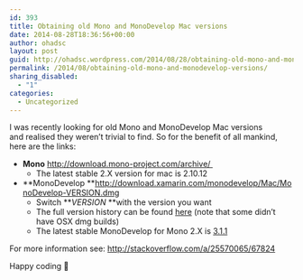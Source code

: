 ```yaml
---
id: 393
title: Obtaining old Mono and MonoDevelop Mac versions
date: 2014-08-28T18:36:56+00:00
author: ohadsc
layout: post
guid: http://ohadsc.wordpress.com/2014/08/28/obtaining-old-mono-and-monodevelop-versions/
permalink: /2014/08/obtaining-old-mono-and-monodevelop-versions/
sharing_disabled:
  - "1"
categories:
  - Uncategorized
---
```

I was recently looking for old Mono and MonoDevelop Mac versions and realised they weren&#8217;t trivial to find. So for the benefit of all mankind, here are the links:

  * **Mono** <a href="http://download.mono-project.com/archive/" target="_blank">http://download.mono-project.com/archive/ </a> 
      * The latest stable 2.X version for mac is 2.10.12
  * **MonoDevelop **http://download.xamarin.com/monodevelop/Mac/MonoDevelop-VERSION.dmg 
      * Switch **_VERSION_ **with the version you want
      * The full version history can be found [here](https://github.com/mono/monodevelop/releases) (note that some didn&#8217;t have OSX dmg builds)
      * The latest stable MonoDevelop for Mono 2.X is [3.1.1](http://download.xamarin.com/monodevelop/Mac/MonoDevelop-3.1.1.dmg)

For more information see: <http://stackoverflow.com/a/25570065/67824>

Happy coding 🙂